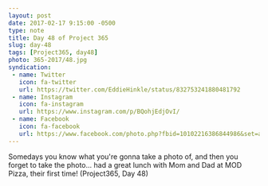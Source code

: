 ```yaml
---
layout: post
date: 2017-02-17 9:15:00 -0500
type: note
title: Day 48 of Project 365
slug: day-48
tags: [Project365, day48]
photo: 365-2017/48.jpg
syndication:
 - name: Twitter
   icon: fa-twitter
   url: https://twitter.com/EddieHinkle/status/832753241880481792
 - name: Instagram
   icon: fa-instagram
   url: https://www.instagram.com/p/BQohjEdjOvI/
 - name: Facebook
   icon: fa-facebook
   url: https://www.facebook.com/photo.php?fbid=10102216386844986&set=a.10102131355967546.1073741838.19506647
---
```

Somedays you know what you're gonna take a photo of, and then you forget to take the photo... had a great lunch with Mom and Dad at MOD Pizza, their first time! (Project365, Day 48)